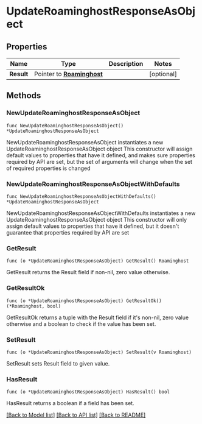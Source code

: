 # UpdateRoaminghostResponseAsObject

## Properties

Name | Type | Description | Notes
------------ | ------------- | ------------- | -------------
**Result** | Pointer to [**Roaminghost**](Roaminghost.md) |  | [optional] 

## Methods

### NewUpdateRoaminghostResponseAsObject

`func NewUpdateRoaminghostResponseAsObject() *UpdateRoaminghostResponseAsObject`

NewUpdateRoaminghostResponseAsObject instantiates a new UpdateRoaminghostResponseAsObject object
This constructor will assign default values to properties that have it defined,
and makes sure properties required by API are set, but the set of arguments
will change when the set of required properties is changed

### NewUpdateRoaminghostResponseAsObjectWithDefaults

`func NewUpdateRoaminghostResponseAsObjectWithDefaults() *UpdateRoaminghostResponseAsObject`

NewUpdateRoaminghostResponseAsObjectWithDefaults instantiates a new UpdateRoaminghostResponseAsObject object
This constructor will only assign default values to properties that have it defined,
but it doesn't guarantee that properties required by API are set

### GetResult

`func (o *UpdateRoaminghostResponseAsObject) GetResult() Roaminghost`

GetResult returns the Result field if non-nil, zero value otherwise.

### GetResultOk

`func (o *UpdateRoaminghostResponseAsObject) GetResultOk() (*Roaminghost, bool)`

GetResultOk returns a tuple with the Result field if it's non-nil, zero value otherwise
and a boolean to check if the value has been set.

### SetResult

`func (o *UpdateRoaminghostResponseAsObject) SetResult(v Roaminghost)`

SetResult sets Result field to given value.

### HasResult

`func (o *UpdateRoaminghostResponseAsObject) HasResult() bool`

HasResult returns a boolean if a field has been set.


[[Back to Model list]](../README.md#documentation-for-models) [[Back to API list]](../README.md#documentation-for-api-endpoints) [[Back to README]](../README.md)


